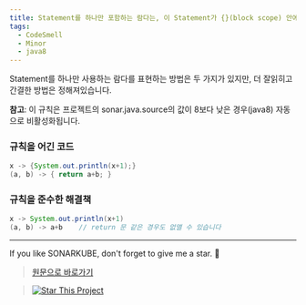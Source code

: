 ```yaml
---
title: Statement를 하나만 포함하는 람다는, 이 Statement가 {}(block scope) 안에 있어선 안됩니다.
tags:
  - CodeSmell
  - Minor
  - java8
---
```


Statement를 하나만 사용하는 람다를 표현하는 방법은 두 가지가 있지만, 더 잘읽히고 간결한 방법은 정해져있습니다.

**참고**: 이 규칙은 프로젝트의 sonar.java.source의 값이 8보다 낮은 경우(java8) 자동으로 비활성화됩니다.

### 규칙을 어긴 코드

```java
x -> {System.out.println(x+1);}
(a, b) -> { return a+b; }
```

### 규칙을 준수한 해결책

```java
x -> System.out.println(x+1)
(a, b) -> a+b    // return 문 같은 경우도 없앨 수 있습니다
```

---

If you like SONARKUBE, don't forget to give me a star. :star2:

> [원문으로 바로가기](https://rules.sonarsource.com/java/tag/java8/RSPEC-4738)

> [![Star This Project](https://img.shields.io/github/stars/kantabile/sonarkube.svg?label=Stars&style=social)](https://github.com/kantabile/sonarkube)
